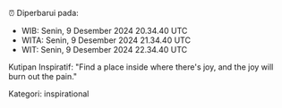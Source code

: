 ⏰ Diperbarui pada:
- WIB: Senin, 9 Desember 2024 20.34.40 UTC
- WITA: Senin, 9 Desember 2024 21.34.40 UTC
- WIT: Senin, 9 Desember 2024 22.34.40 UTC

Kutipan Inspiratif:
"Find a place inside where there's joy, and the joy will burn out the pain."


Kategori: inspirational

